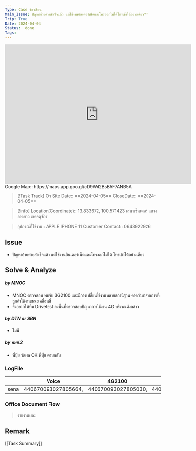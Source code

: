 ```yaml
---
Type: Case ร้องเรียน
Main_Issue: ปัญหาย้ายค่ายสำเร็จแล้ว แต่ใช้งานอินเตอร์เน็ตและโทรออกไม่ได้โทรเข้าได้อย่างเดียว**
Trip: True
Date: 2024-04-04
Status:  done
Tags:
---
```


<iframe src="https://www.google.com/maps/embed?pb=!1m17!1m12!1m3!1d3874.0894556658136!2d100.5714167!3d13.8336667!2m3!1f0!2f0!3f0!3m2!1i1024!2i768!4f13.1!3m2!1m1!2zMTPCsDUwJzAxLjIiTiAxMDDCsDM0JzE3LjEiRQ!5e0!3m2!1sth!2sth!4v1712552263271!5m2!1sth!2sth" width="600" height="450" style="border:0;" allowfullscreen="" loading="lazy" referrerpolicy="no-referrer-when-downgrade"></iframe>
Google Map:: https://maps.app.goo.gl/cD9Wd2BsB5F7ANB5A

>[!Task Track]
>On Site Date::  ==2024-04-05== 
>CloseDate::  ==2024-04-05== 

>[!info]
>Location(Coordinate)::  13.833672, 100.571423  เสนาเซ็นเตอร์ แขวงลาดยาว เขตจตุจักร

>อุปกรณ์ที่ใช้งาน:: APPLE IPHONE 11
>Customer Contact:: 0643922926


## Issue
- ปัญหาย้ายค่ายสำเร็จแล้ว แต่ใช้งานอินเตอร์เน็ตและโทรออกไม่ได้ โทรเข้าได้อย่างเดียว

## Solve & Analyze
##### by MNOC
- MNOC ตรวจสอบ พบจับ 3G2100 และมีการเปลี่ยนใช้งานหลายสถานีฐาน คาดว่ามาจากการที่ลูกค้าใช้งานขณะเคลื่อนที่ 
- จึงอยากให้ทีม Drivetest ลงพื้นที่ตรวจสอบปัญหาการใช้งาน 4G บริเวณดังกล่าว

##### by DTN or SBN
- ไม่มี

##### by คทป.2
- พี่ปุ๊ย วัดผล OK  พี่ปุ๊ย  ตอบกลับ


### LogFile

|      | Voice               | 4G2100              | 4G2300              |
| ---- | ------------------- | ------------------- | ------------------- |
| sena | 440670093027805664, | 440670093027805030, | 440670093027805323, |


### Office Document Flow

>รายงานผล::

## Remark





[[Task Summary]]




